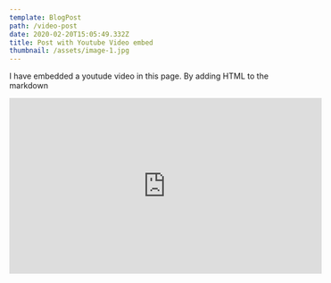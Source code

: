 ```yaml
---
template: BlogPost
path: /video-post
date: 2020-02-20T15:05:49.332Z
title: Post with Youtube Video embed
thumbnail: /assets/image-1.jpg
---
```

I have embedded a youtude video in this page. By adding HTML to the markdown

<iframe width="560" height="315" src="https://www.youtube.com/embed/BfVvpi-nCjs" frameborder="0" allow="accelerometer; autoplay; encrypted-media; gyroscope; picture-in-picture" allowfullscreen></iframe>
